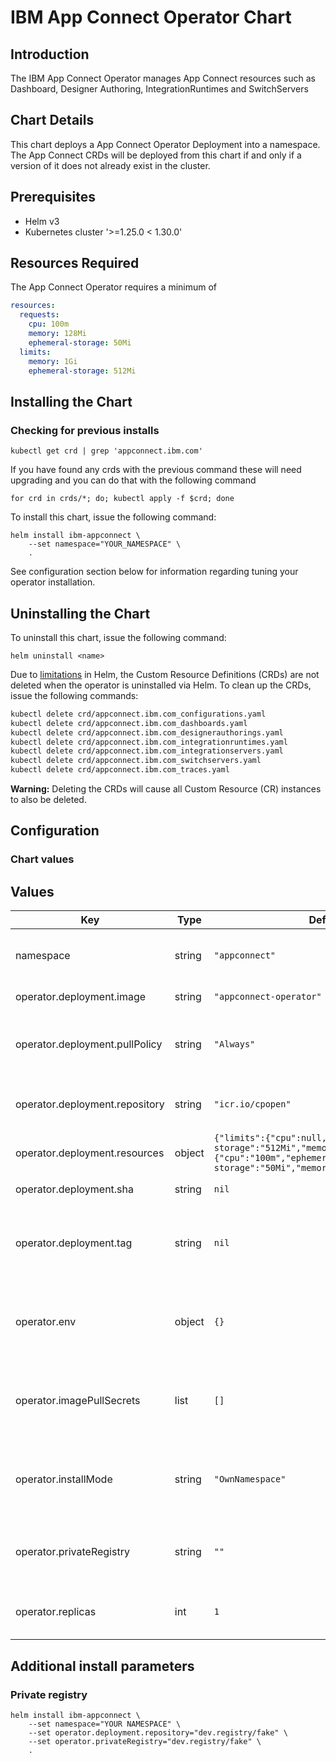# IBM App Connect Operator Chart

## Introduction

The IBM App Connect Operator manages App Connect resources such as Dashboard, Designer Authoring, IntegrationRuntimes and SwitchServers

## Chart Details

This chart deploys a App Connect Operator Deployment into a namespace. The App Connect CRDs will be deployed from this chart if and only if a version of it does not already exist in the cluster.

## Prerequisites

- Helm v3
- Kubernetes cluster '>=1.25.0 < 1.30.0'

## Resources Required

The App Connect Operator requires a minimum of

```yaml
resources:
  requests:
    cpu: 100m
    memory: 128Mi
    ephemeral-storage: 50Mi
  limits:
    memory: 1Gi
    ephemeral-storage: 512Mi
```

## Installing the Chart
### Checking for previous installs

```
kubectl get crd | grep 'appconnect.ibm.com'
```

If you have found any crds with the previous command these will need upgrading and you can do that with the following command

```
for crd in crds/*; do; kubectl apply -f $crd; done
```

To install this chart, issue the following command:

```
helm install ibm-appconnect \
    --set namespace="YOUR_NAMESPACE" \
    .
```

See configuration section below for information regarding tuning your operator installation.

## Uninstalling the Chart

To uninstall this chart, issue the following command:

```
helm uninstall <name>
```

Due to [limitations](https://helm.sh/docs/chart_best_practices/custom_resource_definitions/) in Helm, the Custom Resource Definitions (CRDs) are not deleted when the operator is uninstalled via Helm. To clean up the CRDs, issue the following commands:

```bash
kubectl delete crd/appconnect.ibm.com_configurations.yaml
kubectl delete crd/appconnect.ibm.com_dashboards.yaml
kubectl delete crd/appconnect.ibm.com_designerauthorings.yaml
kubectl delete crd/appconnect.ibm.com_integrationruntimes.yaml
kubectl delete crd/appconnect.ibm.com_integrationservers.yaml
kubectl delete crd/appconnect.ibm.com_switchservers.yaml
kubectl delete crd/appconnect.ibm.com_traces.yaml
```

**Warning:** Deleting the CRDs will cause all Custom Resource (CR) instances to also be deleted.

## Configuration
### Chart values
## Values

| Key | Type | Default | Description |
|-----|------|---------|-------------|
| namespace | string | `"appconnect"` | Namespace where you wish to deploy the operator |
| operator.deployment.image | string | `"appconnect-operator"` | Operator image name |
| operator.deployment.pullPolicy | string | `"Always"` | PullPolicy for the operator image (Always, IfNotPresent, or Never) |
| operator.deployment.repository | string | `"icr.io/cpopen"` | Remote repository where you will pull the operator pod  |
| operator.deployment.resources | object | `{"limits":{"cpu":null,"ephemeral-storage":"512Mi","memory":"1Gi"},"requests":{"cpu":"100m","ephemeral-storage":"50Mi","memory":"128Mi"}}` | Resource limits to apply to the operator pod |
| operator.deployment.sha | string | `nil` | SHA value of the operator image |
| operator.deployment.tag | string | `nil` | Tag value for the operator image (optional) ignored if you supply SHA value |
| operator.env | object | `{}` | Environment variables that you wish to pass to the operator pod e.g key: "value" |
| operator.imagePullSecrets | list | `[]` | Names of secrets which allow pulling from authenticated registries |
| operator.installMode | string | `"OwnNamespace"` | installMode for the operator to determine at what scope it operates (OwnNamespace|AllNamespaces) |
| operator.privateRegistry | string | `""` | Private registry override to allow users to pull from alternative private registries |
| operator.replicas | int | `1` | Number of replicas for the operator pod (1 recommended) |

## Additional install parameters

### Private registry
```
helm install ibm-appconnect \
    --set namespace="YOUR NAMESPACE" \
    --set operator.deployment.repository="dev.registry/fake" \
    --set operator.privateRegistry="dev.registry/fake" \
    .
```
